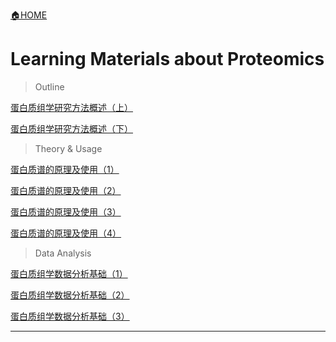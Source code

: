 [🏠HOME](README.md)

# Learning Materials about Proteomics

> Outline

[蛋白质组学研究方法概述（上）](https://www.jianshu.com/p/36d5a7afa4de)

[蛋白质组学研究方法概述（下）](https://www.jianshu.com/p/de5f5a43cc3b)

> Theory & Usage

[蛋白质谱的原理及使用（1）](https://www.jianshu.com/p/272c7814f593)

[蛋白质谱的原理及使用（2）](https://www.jianshu.com/p/825fd05a0d12)

[蛋白质谱的原理及使用（3）](https://www.jianshu.com/p/ef11012d5e30)

[蛋白质谱的原理及使用（4）](https://www.jianshu.com/p/7e2149715b39)

> Data Analysis

[蛋白质组学数据分析基础（1）](https://www.jianshu.com/p/791329337af7)

[蛋白质组学数据分析基础（2）](https://www.jianshu.com/p/872d7436bc64)

[蛋白质组学数据分析基础（3）](https://www.jianshu.com/p/492bbb5a90d5)

---
